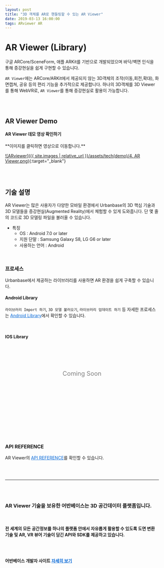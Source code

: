 ```yaml
---
layout: post
title: "3D 객체를 AR로 핸들링할 수 있는 AR Viewer"
date: 2019-03-13 16:00:00
tags: ARviewer AR
---
```


# AR Viewer (Library)

구글 ARCore/SceneForm, 애플 ARKit를 기반으로 개발되었으며 바닥/벽면 인식을 통해 증강현실을 쉽게 구현할 수 있습니다.

`AR Viewer`에는 ARCore/ARKit에서 제공되지 않는 3D객체의 조작(이동,회전,확대), 화면캡쳐, 공유 등의 편리 기능을 추가적으로 제공합니다. 하나의 3D객체를 3D Viewer를 통해 WebVR로, `AR Viewer`를 통해 증강현실로 활용이 가능합니다.

<br>
<br>

## AR Viewer Demo
<h4>AR Viewer 데모 영상 확인하기</h4>
**이미지를 클릭하면 영상으로 이동합니다.**

[![ARviewer]({{ site.images | relative_url }}/assets/tech(demo)/4. AR Viewer.png)](https://youtu.be/-_uafeGlerw){:target="_blank"}


<br>
<br>


## 기술 설명
AR Viewer는 많은 사용자가 다양한 모바일 환경에서 Urbanbase의 3D 핵심 기술과 3D 모델들을 증강현실(Augmented Reality)에서 체험할 수 있게 도와줍니다. 단 몇 줄의 코드로 3D 모델링 파일을 불러올 수 있습니다.
* 특징
    * OS : Android 7.0 or later
    * 지원 단말 : Samsung Galaxy S8, LG G6 or later
    * 사용하는 언어 : Android

<br />

### 프로세스

Urbanbase에서 제공하는 라이브러리를 사용하면 AR 환경을 쉽게 구축할 수 있습니다.


#### Android Library
`라이브러리 Import 하기`, `3D 모델 불러오기`, `라이브러리 업데이트 하기` 등 자세한 프로세스는 <a href="https://developer.urbanbase.com/docs/lens/TUTORIAL.html#android-library" target="_blank" style="color: #0366d6;"> Android Library</a>에서 확인할 수 있습니다.


<br>


#### IOS Library

<div style="width: 100%;height: 100px;font-size:20px;margin:100px 0;text-align: center;color: gray">Coming Soon</div>

<br>

### API REFERENCE

AR Viewer의 <a href="https://developer.urbanbase.com/docs/lens/APIREFERENCE.html" target="_blank" style="color: #0366d6;"> API REFERENCE</a>를 확인할 수 있습니다.





<br>
<br>

<hr>
<br>
<br>
<h3>
AR Viewer 기술을 보유한 어반베이스는 3D 공간데이터 플랫폼입니다.
</h3>
<br>
<h4>
전 세계의 모든 공간정보를 하나의 플랫폼 안에서 자유롭게 활용할 수 있도록 도면 변환 기술 및 AR, VR 뷰어 기술이 담긴 API와 SDK를 제공하고 있습니다.<br>
<br>
<br>

<Br>


어반베이스 개발자 사이트 <a href="https://developer.urbanbase.com" target="_blank" style="color: #0366d6;"> 자세히 보기</a>
</h4>
<br><br><br>
